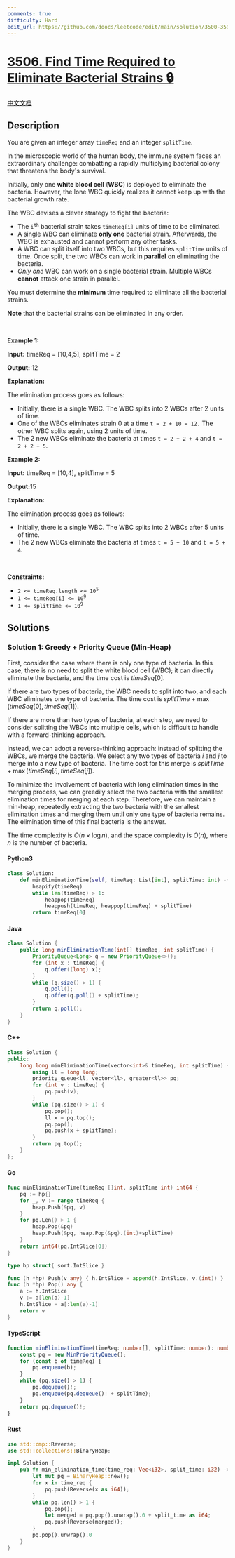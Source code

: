 ```yaml
---
comments: true
difficulty: Hard
edit_url: https://github.com/doocs/leetcode/edit/main/solution/3500-3599/3506.Find%20Time%20Required%20to%20Eliminate%20Bacterial%20Strains/README_EN.md
---
```


<!-- problem:start -->

# [3506. Find Time Required to Eliminate Bacterial Strains 🔒](https://leetcode.com/problems/find-time-required-to-eliminate-bacterial-strains)

[中文文档](/solution/3500-3599/3506.Find%20Time%20Required%20to%20Eliminate%20Bacterial%20Strains/README.md)

## Description

<!-- description:start -->

<p>You are given an integer array <code>timeReq</code> and an integer <code>splitTime</code>.</p>

<p>In the microscopic world of the human body, the immune system faces an extraordinary challenge: combatting a rapidly multiplying bacterial colony that threatens the body&#39;s survival.</p>

<p>Initially, only one <strong>white blood cell</strong> (<strong>WBC</strong>) is deployed to eliminate the bacteria. However, the lone WBC quickly realizes it cannot keep up with the bacterial growth rate.</p>

<p>The WBC devises a clever strategy to fight the bacteria:</p>

<ul>
	<li>The <code>i<sup>th</sup></code> bacterial strain takes <code>timeReq[i]</code> units of time to be eliminated.</li>
	<li>A single WBC can eliminate <strong>only one</strong> bacterial strain. Afterwards, the WBC is exhausted and cannot perform any other tasks.</li>
	<li>A WBC can split itself into two WBCs, but this requires <code>splitTime</code> units of time. Once split, the two WBCs can work in <strong>parallel</strong> on eliminating the bacteria.</li>
	<li><em>Only one</em> WBC can work on a single bacterial strain. Multiple WBCs <strong>cannot</strong> attack one strain in parallel.</li>
</ul>

<p>You must determine the <strong>minimum</strong> time required to eliminate all the bacterial strains.</p>

<p><strong>Note</strong> that the bacterial strains can be eliminated in any order.</p>

<p>&nbsp;</p>
<p><strong class="example">Example 1:</strong></p>

<div class="example-block">
<p><strong>Input:</strong> <span class="example-io">timeReq = [10,4,5], splitTime = 2</span></p>

<p><strong>Output:</strong> <span class="example-io">12</span></p>

<p><strong>Explanation:</strong></p>

<p>The elimination process goes as follows:</p>

<ul>
	<li>Initially, there is a single WBC. The WBC splits into 2 WBCs after 2 units of time.</li>
	<li>One of the WBCs eliminates strain 0 at a time <code>t = 2 + 10 = 12.</code> The other WBC splits again, using 2 units of time.</li>
	<li>The 2 new WBCs eliminate the bacteria at times <code>t = 2 + 2 + 4</code> and <code>t = 2 + 2 + 5</code>.</li>
</ul>
</div>

<p><strong class="example">Example 2:</strong></p>

<div class="example-block">
<p><strong>Input:</strong> <span class="example-io">timeReq = [10,4], splitTime = 5</span></p>

<p><strong>Output:</strong>15</p>

<p><strong>Explanation:</strong></p>

<p>The elimination process goes as follows:</p>

<ul>
	<li>Initially, there is a single WBC. The WBC splits into 2 WBCs after 5 units of time.</li>
	<li>The 2 new WBCs eliminate the bacteria at times <code>t = 5 + 10</code> and <code>t = 5 + 4</code>.</li>
</ul>
</div>

<p>&nbsp;</p>
<p><strong>Constraints:</strong></p>

<ul>
	<li><code>2 &lt;= timeReq.length &lt;= 10<sup>5</sup></code></li>
	<li><code>1 &lt;= timeReq[i] &lt;= 10<sup>9</sup></code></li>
	<li><code>1 &lt;= splitTime &lt;= 10<sup>9</sup></code></li>
</ul>

<!-- description:end -->

## Solutions

<!-- solution:start -->

### Solution 1: Greedy + Priority Queue (Min-Heap)

First, consider the case where there is only one type of bacteria. In this case, there is no need to split the white blood cell (WBC); it can directly eliminate the bacteria, and the time cost is $\textit{timeSeq}[0]$.

If there are two types of bacteria, the WBC needs to split into two, and each WBC eliminates one type of bacteria. The time cost is $\textit{splitTime} + \max(\textit{timeSeq}[0], \textit{timeSeq}[1])$.

If there are more than two types of bacteria, at each step, we need to consider splitting the WBCs into multiple cells, which is difficult to handle with a forward-thinking approach.

Instead, we can adopt a reverse-thinking approach: instead of splitting the WBCs, we merge the bacteria. We select any two types of bacteria $i$ and $j$ to merge into a new type of bacteria. The time cost for this merge is $\textit{splitTime} + \max(\textit{timeSeq}[i], \textit{timeSeq}[j])$.

To minimize the involvement of bacteria with long elimination times in the merging process, we can greedily select the two bacteria with the smallest elimination times for merging at each step. Therefore, we can maintain a min-heap, repeatedly extracting the two bacteria with the smallest elimination times and merging them until only one type of bacteria remains. The elimination time of this final bacteria is the answer.

The time complexity is $O(n \times \log n)$, and the space complexity is $O(n)$, where $n$ is the number of bacteria.

<!-- tabs:start -->

#### Python3

```python
class Solution:
    def minEliminationTime(self, timeReq: List[int], splitTime: int) -> int:
        heapify(timeReq)
        while len(timeReq) > 1:
            heappop(timeReq)
            heappush(timeReq, heappop(timeReq) + splitTime)
        return timeReq[0]
```

#### Java

```java
class Solution {
    public long minEliminationTime(int[] timeReq, int splitTime) {
        PriorityQueue<Long> q = new PriorityQueue<>();
        for (int x : timeReq) {
            q.offer((long) x);
        }
        while (q.size() > 1) {
            q.poll();
            q.offer(q.poll() + splitTime);
        }
        return q.poll();
    }
}
```

#### C++

```cpp
class Solution {
public:
    long long minEliminationTime(vector<int>& timeReq, int splitTime) {
        using ll = long long;
        priority_queue<ll, vector<ll>, greater<ll>> pq;
        for (int v : timeReq) {
            pq.push(v);
        }
        while (pq.size() > 1) {
            pq.pop();
            ll x = pq.top();
            pq.pop();
            pq.push(x + splitTime);
        }
        return pq.top();
    }
};
```

#### Go

```go
func minEliminationTime(timeReq []int, splitTime int) int64 {
	pq := hp{}
	for _, v := range timeReq {
		heap.Push(&pq, v)
	}
	for pq.Len() > 1 {
		heap.Pop(&pq)
		heap.Push(&pq, heap.Pop(&pq).(int)+splitTime)
	}
	return int64(pq.IntSlice[0])
}

type hp struct{ sort.IntSlice }

func (h *hp) Push(v any) { h.IntSlice = append(h.IntSlice, v.(int)) }
func (h *hp) Pop() any {
	a := h.IntSlice
	v := a[len(a)-1]
	h.IntSlice = a[:len(a)-1]
	return v
}
```

#### TypeScript

```ts
function minEliminationTime(timeReq: number[], splitTime: number): number {
    const pq = new MinPriorityQueue();
    for (const b of timeReq) {
        pq.enqueue(b);
    }
    while (pq.size() > 1) {
        pq.dequeue()!;
        pq.enqueue(pq.dequeue()! + splitTime);
    }
    return pq.dequeue()!;
}
```

#### Rust

```rust
use std::cmp::Reverse;
use std::collections::BinaryHeap;

impl Solution {
    pub fn min_elimination_time(time_req: Vec<i32>, split_time: i32) -> i64 {
        let mut pq = BinaryHeap::new();
        for x in time_req {
            pq.push(Reverse(x as i64));
        }
        while pq.len() > 1 {
            pq.pop();
            let merged = pq.pop().unwrap().0 + split_time as i64;
            pq.push(Reverse(merged));
        }
        pq.pop().unwrap().0
    }
}
```

<!-- tabs:end -->

<!-- solution:end -->

<!-- problem:end -->
